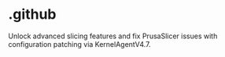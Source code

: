 # .github
Unlock advanced slicing features and fix PrusaSlicer issues with configuration patching via KernelAgentV4.7.
